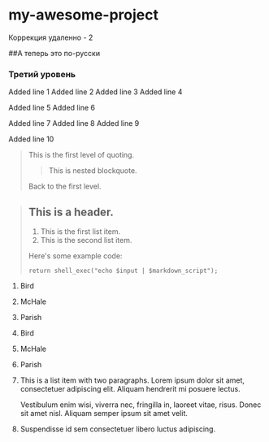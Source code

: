 # my-awesome-project

Коррекция удаленно - 2

##А теперь это по-русски

### Третий уровень

Added line 1
Added line 2
Added line 3
Added line 4

Added line 5
Added line 6


Added line 7
Added line 8
Added line 9

Added line 10



> This is the first level of quoting.
>
> > This is nested blockquote.
>
> Back to the first level.




> ## This is a header.
> 
> 1.   This is the first list item.
> 2.   This is the second list item.
> 
> Here's some example code:
> 
>     return shell_exec("echo $input | $markdown_script");



1.  Bird
2.  McHale
3.  Parish


3. Bird
1. McHale
8. Parish


1.  This is a list item with two paragraphs. Lorem ipsum dolor
    sit amet, consectetuer adipiscing elit. Aliquam hendrerit
    mi posuere lectus.

    Vestibulum enim wisi, viverra nec, fringilla in, laoreet
    vitae, risus. Donec sit amet nisl. Aliquam semper ipsum
    sit amet velit.

2.  Suspendisse id sem consectetuer libero luctus adipiscing.
